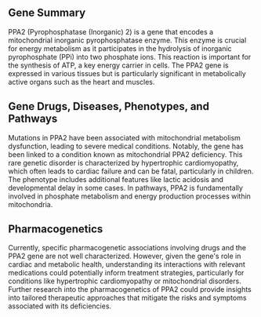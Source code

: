 ## Gene Summary
PPA2 (Pyrophosphatase (Inorganic) 2) is a gene that encodes a mitochondrial inorganic pyrophosphatase enzyme. This enzyme is crucial for energy metabolism as it participates in the hydrolysis of inorganic pyrophosphate (PPi) into two phosphate ions. This reaction is important for the synthesis of ATP, a key energy carrier in cells. The PPA2 gene is expressed in various tissues but is particularly significant in metabolically active organs such as the heart and muscles.

## Gene Drugs, Diseases, Phenotypes, and Pathways
Mutations in PPA2 have been associated with mitochondrial metabolism dysfunction, leading to severe medical conditions. Notably, the gene has been linked to a condition known as mitochondrial PPA2 deficiency. This rare genetic disorder is characterized by hypertrophic cardiomyopathy, which often leads to cardiac failure and can be fatal, particularly in children. The phenotype includes additional features like lactic acidosis and developmental delay in some cases. In pathways, PPA2 is fundamentally involved in phosphate metabolism and energy production processes within mitochondria.

## Pharmacogenetics
Currently, specific pharmacogenetic associations involving drugs and the PPA2 gene are not well characterized. However, given the gene's role in cardiac and metabolic health, understanding its interactions with relevant medications could potentially inform treatment strategies, particularly for conditions like hypertrophic cardiomyopathy or mitochondrial disorders. Further research into the pharmacogenetics of PPA2 could provide insights into tailored therapeutic approaches that mitigate the risks and symptoms associated with its deficiencies.